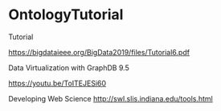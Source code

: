 # OntologyTutorial
Tutorial

https://bigdataieee.org/BigData2019/files/Tutorial6.pdf 


Data Virtualization with GraphDB 9.5 

https://youtu.be/ToITEJESi60 

Developing Web Science
http://swl.slis.indiana.edu/tools.html

